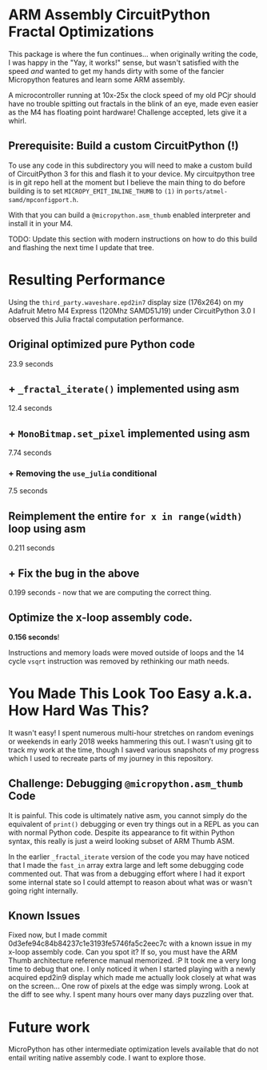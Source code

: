 # ARM Assembly CircuitPython Fractal Optimizations

This package is where the fun continues... when originally writing
the code, I was happy in the "Yay, it works!" sense, but wasn't
satisfied with the speed _and_ wanted to get my hands dirty with
some of the fancier Micropython features and learn some ARM assembly.

A microcontroller running at 10x-25x the clock speed of my old PCjr
should have no trouble spitting out fractals in the blink of an eye,
made even easier as the M4 has floating point hardware!
Challenge accepted, lets give it a whirl.

## Prerequisite: Build a custom CircuitPython (!)

To use any code in this subdirectory you will need to make a custom
build of CircuitPython 3 for this and flash it to your device.  My
circuitpython tree is in git repo hell at the moment but I believe the
main thing to do before building is to set `MICROPY_EMIT_INLINE_THUMB`
to `(1)` in `ports/atmel-samd/mpconfigport.h`.

With that you can build a `@micropython.asm_thumb` enabled interpreter
and install it in your M4.

TODO: Update this section with modern instructions on how to do this
build and flashing the next time I update that tree.

# Resulting Performance

Using the `third_party.waveshare.epd2in7` display size (176x264) on my Adafruit
Metro M4 Express (120Mhz SAMD51J19) under CircuitPython 3.0 I observed this
Julia fractal computation performance.

## Original optimized pure Python code

23.9 seconds

## + `_fractal_iterate()` implemented using asm

12.4 seconds

## + `MonoBitmap.set_pixel` implemented using asm

7.74 seconds

### + Removing the `use_julia` conditional

7.5 seconds

## Reimplement the entire `for x in range(width)` loop using asm

0.211 seconds

## + Fix the bug in the above

0.199 seconds - now that we are computing the correct thing.

## Optimize the x-loop assembly code.

**0.156 seconds**!

Instructions and memory loads were moved outside of loops and the 14 cycle
`vsqrt` instruction was removed by rethinking our math needs.

# You Made This Look Too Easy a.k.a. How Hard Was This?

It wasn't easy!  I spent numerous multi-hour stretches on random evenings
or weekends in early 2018 weeks hammering this out.  I wasn't using git
to track my work at the time, though I saved various snapshots of my progress
which I used to recreate parts of my journey in this repository.

## Challenge: Debugging `@micropython.asm_thumb` Code

It is painful.  This code is ultimately native asm, you cannot simply do
the equivalent of `print()` debugging or even try things out in a REPL
as you can with normal Python code.  Despite its appearance to fit within
Python syntax, this really is just a weird looking subset of ARM Thumb ASM.

In the earlier `_fractal_iterate` version of the code you may have noticed that
I made the `fast_in` array extra large and left some debugging code commented
out.  That was from a debugging effort where I had it export some internal
state so I could attempt to reason about what was or wasn't going right
internally.

## Known Issues

Fixed now, but I made commit 0d3efe94c84b84237c1e3193fe5746fa5c2eec7c with a
known issue in my x-loop assembly code.  Can you spot it?  If so, you must have
the ARM Thumb architecture reference manual memorized.  :P  It took me a very
long time to debug that one.  I only noticed it when I started playing with a
newly acquired epd2in9 display which made me actually look closely at what was
on the screen...  One row of pixels at the edge was simply wrong.  Look at
the diff to see why.  I spent many hours over many days puzzling over that.

# Future work

MicroPython has other intermediate optimization levels available that
do not entail writing native assembly code.  I want to explore those.
